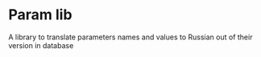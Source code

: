 # Param lib

A library to translate parameters names and values to Russian
out of their version in database